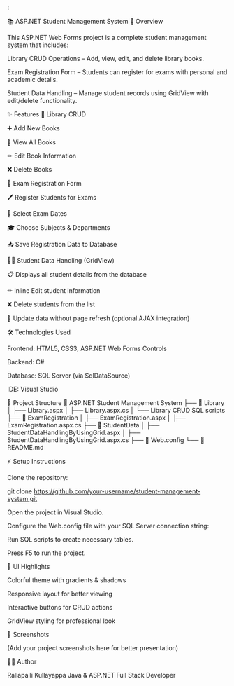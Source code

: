 :

📚 ASP.NET Student Management System
📌 Overview

This ASP.NET Web Forms project is a complete student management system that includes:

Library CRUD Operations – Add, view, edit, and delete library books.

Exam Registration Form – Students can register for exams with personal and academic details.

Student Data Handling – Manage student records using GridView with edit/delete functionality.

✨ Features
📖 Library CRUD

➕ Add New Books

📄 View All Books

✏ Edit Book Information

❌ Delete Books

📝 Exam Registration Form

🖊 Register Students for Exams

📅 Select Exam Dates

🎓 Choose Subjects & Departments

📥 Save Registration Data to Database

👨‍🎓 Student Data Handling (GridView)

📋 Displays all student details from the database

✏ Inline Edit student information

❌ Delete students from the list

🔄 Update data without page refresh (optional AJAX integration)

🛠 Technologies Used

Frontend: HTML5, CSS3, ASP.NET Web Forms Controls

Backend: C#

Database: SQL Server (via SqlDataSource)

IDE: Visual Studio

📂 Project Structure
📁 ASP.NET Student Management System
 ├── 📁 Library
 │     ├── Library.aspx
 │     ├── Library.aspx.cs
 │     └── Library CRUD SQL scripts
 ├── 📁 ExamRegistration
 │     ├── ExamRegistration.aspx
 │     ├── ExamRegistration.aspx.cs
 ├── 📁 StudentData
 │     ├── StudentDataHandlingByUsingGrid.aspx
 │     ├── StudentDataHandlingByUsingGrid.aspx.cs
 ├── 📄 Web.config
 └── 📄 README.md

⚡ Setup Instructions

Clone the repository:

git clone https://github.com/your-username/student-management-system.git


Open the project in Visual Studio.

Configure the Web.config file with your SQL Server connection string:

<connectionStrings>
    <add name="ConnectionString" connectionString="Data Source=YOUR_SERVER;Initial Catalog=YOUR_DATABASE;Integrated Security=True"/>
</connectionStrings>


Run SQL scripts to create necessary tables.

Press F5 to run the project.

🎨 UI Highlights

Colorful theme with gradients & shadows

Responsive layout for better viewing

Interactive buttons for CRUD actions

GridView styling for professional look

📸 Screenshots

(Add your project screenshots here for better presentation)

👨‍💻 Author

Rallapalli Kullayappa
Java & ASP.NET Full Stack Developer
